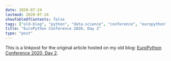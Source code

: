 ```yaml
---
date: 2020-07-24
lastmod: 2020-07-24
showTableOfContents: false
tags: ["old-blog", "python", "data-science", "conference", "europython"]
title: "EuroPython Conference 2020, Day 2"
type: "post"
---
```


This is a linkpost for the original article hosted on my old blog: [EuroPython Conference 2020, Day 2](https://lovkush-a.github.io/python/data%20science/conference/2020/07/24/europython2.html). 